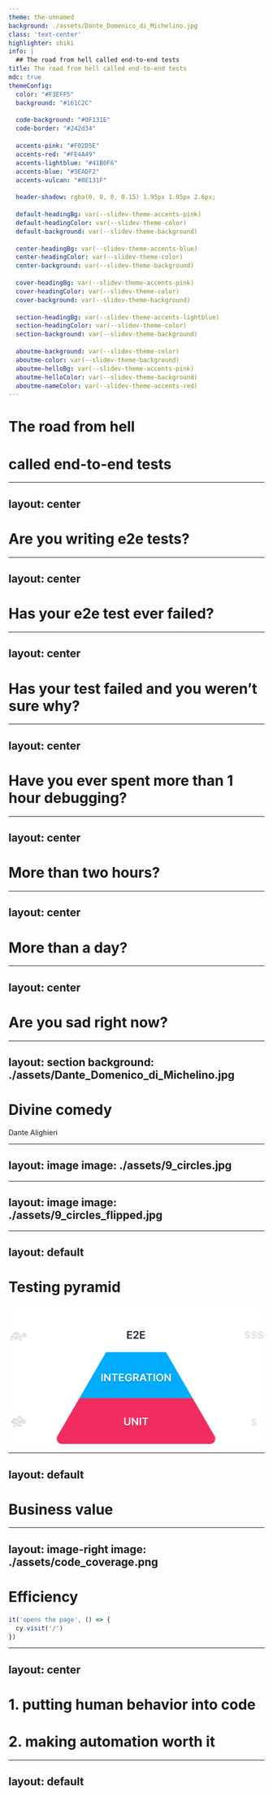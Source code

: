 ```yaml
---
theme: the-unnamed
background: ./assets/Dante_Domenico_di_Michelino.jpg
class: 'text-center'
highlighter: shiki
info: |
  ## The road from hell called end-to-end tests
title: The road from hell called end-to-end tests
mdc: true
themeConfig:
  color: "#F3EFF5"
  background: "#161C2C"

  code-background: "#0F131E"
  code-border: "#242d34"

  accents-pink: "#F02D5E"
  accents-red: "#FE4A49"
  accents-lightblue: "#41B0F6"
  accents-blue: "#5EADF2"
  accents-vulcan: "#0E131F"

  header-shadow: rgba(0, 0, 0, 0.15) 1.95px 1.95px 2.6px;

  default-headingBg: var(--slidev-theme-accents-pink)
  default-headingColor: var(--slidev-theme-color)
  default-background: var(--slidev-theme-background)

  center-headingBg: var(--slidev-theme-accents-blue)
  center-headingColor: var(--slidev-theme-color)
  center-background: var(--slidev-theme-background)

  cover-headingBg: var(--slidev-theme-accents-pink)
  cover-headingColor: var(--slidev-theme-color)
  cover-background: var(--slidev-theme-background)

  section-headingBg: var(--slidev-theme-accents-lightblue)
  section-headingColor: var(--slidev-theme-color)
  section-background: var(--slidev-theme-background)

  aboutme-background: var(--slidev-theme-color)
  aboutme-color: var(--slidev-theme-background)
  aboutme-helloBg: var(--slidev-theme-accents-pink)
  aboutme-helloColor: var(--slidev-theme-background)
  aboutme-nameColor: var(--slidev-theme-accents-red)
---
```


# The road from hell
# called end-to-end tests

<!--
- Before we start, I want to do a little voting so I can get a feel of the room
- I have a feeling that I may be biased when I talk about e2e tests as something that’s from hell
- let’s try a single clap
-->
---
layout: center
---
# Are you writing e2e tests?

---
layout: center
---
# Has your e2e test ever failed?

---
layout: center
---
# Has your test failed and you weren’t sure why?

---
layout: center
---
# Have you ever spent more than 1 hour debugging?

---
layout: center
---
# More than two hours?

---
layout: center
---
# More than a day?

---
layout: center
---
# Are you sad right now?

<!-- 
- although we love our jobs, there’s parts that feel like hell
- ✅
 -->

---
layout: section
background: ./assets/Dante_Domenico_di_Michelino.jpg
---
# Divine comedy
Dante Alighieri
<!-- 
- in this presentation I decided to make a small parallel
- divine comedy - story of the underworld, in first part roman poet Virgil guides Dante across 9 circles of hell
- I’m going to play Virgil here
- if the presentation is not divine, at least let’s hope it’s a comedy
-->

---
layout: image
image: ./assets/9_circles.jpg
---
<!-- 
- the picture you are looking at is Botticelli’s depiction of 9 circles of hell
- does it remind you of anything?
-->

---
layout: image
image: ./assets/9_circles_flipped.jpg
---

---
layout: default
---
# Testing pyramid
<img src="/assets/pyramid.png" class="h-70 m-auto mt-10" />
<!-- 
- good old testing pyramid
- focusing today on the top triangle - e2e tests
- there’s something that this pyramid shows us
- e2e tests are slow and costly and yet, we can’t help but write them - why?
- ⏸️
- I’m sure some of you may sit here and be like "please don’t make me loose my job"
-->

---
layout: default
---
# Business value

<Tweet id="977018512689455106" class="w-150 m-auto pt-10" />

<!-- 
- the other one is business value
- the more your tests reseble the way your software is used, the more confidence they can give you
 -->

---
layout: image-right
image: ./assets/code_coverage.png
---
# Efficiency
```js
it('opens the page', () => {
  cy.visit('/')
})
```

<style>
  .slidev-code-wrapper {
   padding-top: 35%
  }
</style>

<!-- 
- one of the main reasons is efficiency
- simply opening an application will result in roughly 25% of the app being tested
- So there are two main problems with e2e test automation

 -->

---
layout: center
---
<h1>1. putting human behavior into code</h1>
<h1 v-click>2. making automation worth it</h1>

<!-- 
- the challenge of writing code that acts like a human
- writing the automation in a way that it actually saves time
- because let’s face it, if it takes longer to write and maintain automation script than to manually test it’s a waste of time and money
- but don’t get me wrong, these are no easy tasks
 -->

---
layout: default
---



